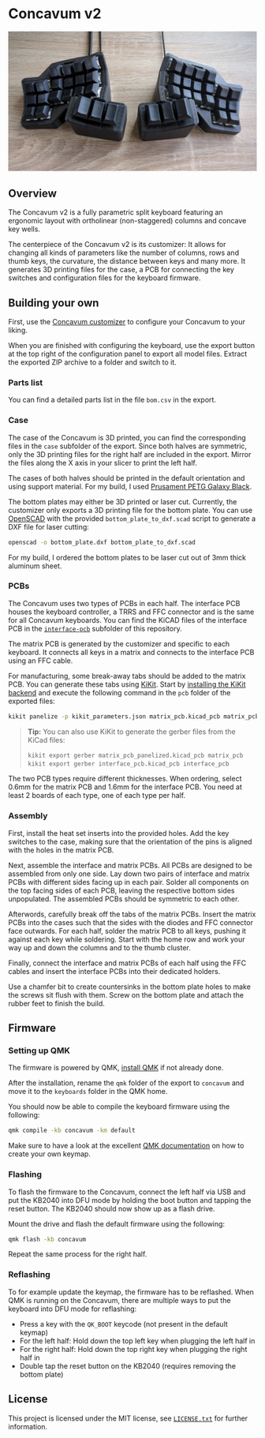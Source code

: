 # Concavum v2

![Concavum v2 image](img/concavum-v2.jpg)

## Overview

The Concavum v2 is a fully parametric split keyboard featuring an ergonomic layout with ortholinear (non-staggered) columns and concave key wells.

The centerpiece of the Concavum v2 is its customizer: It allows for changing all kinds of parameters like the number of columns, rows and thumb keys, the curvature, the distance between keys and many more.
It generates 3D printing files for the case, a PCB for connecting the key switches and configuration files for the keyboard firmware.

## Building your own

First, use the [Concavum customizer](https://github.com/julianschuler/concavum-customizer) to configure your Concavum to your liking.

When you are finished with configuring the keyboard, use the export button at the top right of the configuration panel to export all model files.
Extract the exported ZIP archive to a folder and switch to it.

### Parts list

You can find a detailed parts list in the file `bom.csv` in the export.

### Case

The case of the Concavum is 3D printed, you can find the corresponding files in the `case` subfolder of the export.
Since both halves are symmetric, only the 3D printing files for the right half are included in the export.
Mirror the files along the X axis in your slicer to print the left half.

The cases of both halves should be printed in the default orientation and using support material.
For my build, I used [Prusament PETG Galaxy Black](https://www.prusa3d.com/product/prusament-petg-prusa-galaxy-black-1kg/).

The bottom plates may either be 3D printed or laser cut.
Currently, the customizer only exports a 3D printing file for the bottom plate.
You can use [OpenSCAD](https://openscad.org/) with the provided `bottom_plate_to_dxf.scad` script to generate a DXF file for laser cutting:

```sh
openscad -o bottom_plate.dxf bottom_plate_to_dxf.scad
```

For my build, I ordered the bottom plates to be laser cut out of 3mm thick aluminum sheet.

### PCBs

The Concavum uses two types of PCBs in each half.
The interface PCB houses the keyboard controller, a TRRS and FFC connector and is the same for all Concavum keyboards.
You can find the KiCAD files of the interface PCB in the [`interface-pcb`](interface-pcb) subfolder of this repository.

The matrix PCB is generated by the customizer and specific to each keyboard.
It connects all keys in a matrix and connects to the interface PCB using an FFC cable.

For manufacturing, some break-away tabs should be added to the matrix PCB.
You can generate these tabs using [KiKit](https://yaqwsx.github.io/KiKit/latest/).
Start by [installing the KiKit backend](https://yaqwsx.github.io/KiKit/latest/installation/intro/) and execute the following command in the `pcb` folder of the exported files:

```sh
kikit panelize -p kikit_parameters.json matrix_pcb.kicad_pcb matrix_pcb_panelized.kicad_pcb
```

> **Tip:** You can also use KiKit to generate the gerber files from the KiCad files:
> ```sh
> kikit export gerber matrix_pcb_panelized.kicad_pcb matrix_pcb
> kikit export gerber interface_pcb.kicad_pcb interface_pcb
> ```

The two PCB types require different thicknesses.
When ordering, select 0.6mm for the matrix PCB and 1.6mm for the interface PCB.
You need at least 2 boards of each type, one of each type per half.

### Assembly

First, install the heat set inserts into the provided holes.
Add the key switches to the case, making sure that the orientation of the pins is aligned with the holes in the matrix PCB.

Next, assemble the interface and matrix PCBs.
All PCBs are designed to be assembled from only one side.
Lay down two pairs of interface and matrix PCBs with different sides facing up in each pair.
Solder all components on the top facing sides of each PCB, leaving the respective bottom sides unpopulated.
The assembled PCBs should be symmetric to each other.

Afterwords, carefully break off the tabs of the matrix PCBs.
Insert the matrix PCBs into the cases such that the sides with the diodes and FFC connector face outwards.
For each half, solder the matrix PCB to all keys, pushing it against each key while soldering.
Start with the home row and work your way up and down the columns and to the thumb cluster.

Finally, connect the interface and matrix PCBs of each half using the FFC cables and insert the interface PCBs into their dedicated holders.

Use a chamfer bit to create countersinks in the bottom plate holes to make the screws sit flush with them.
Screw on the bottom plate and attach the rubber feet to finish the build.

## Firmware

### Setting up QMK

The firmware is powered by QMK, [install QMK](https://docs.qmk.fm/#/newbs_getting_started) if not already done.

After the installation, rename the `qmk` folder of the export to `concavum` and move it to the `keyboards` folder in the QMK home.

You should now be able to compile the keyboard firmware using the following:

```sh
qmk compile -kb concavum -km default
```

Make sure to have a look at the excellent [QMK documentation](https://docs.qmk.fm/#/newbs_building_firmware) on how to create your own keymap.

### Flashing

To flash the firmware to the Concavum, connect the left half via USB and put the KB2040 into DFU mode by holding the boot button and tapping the reset button.
The KB2040 should now show up as a flash drive.

Mount the drive and flash the default firmware using the following:

```sh
qmk flash -kb concavum
```

Repeat the same process for the right half.

### Reflashing

To for example update the keymap, the firmware has to be reflashed.
When QMK is running on the Concavum, there are multiple ways to put the keyboard into DFU mode for reflashing:

- Press a key with the `QK_BOOT` keycode (not present in the default keymap)
- For the left half: Hold down the top left key when plugging the left half in
- For the right half: Hold down the top right key when plugging the right half in
- Double tap the reset button on the KB2040 (requires removing the bottom plate)

## License

This project is licensed under the MIT license, see [`LICENSE.txt`](../LICENSE.txt) for further information.
